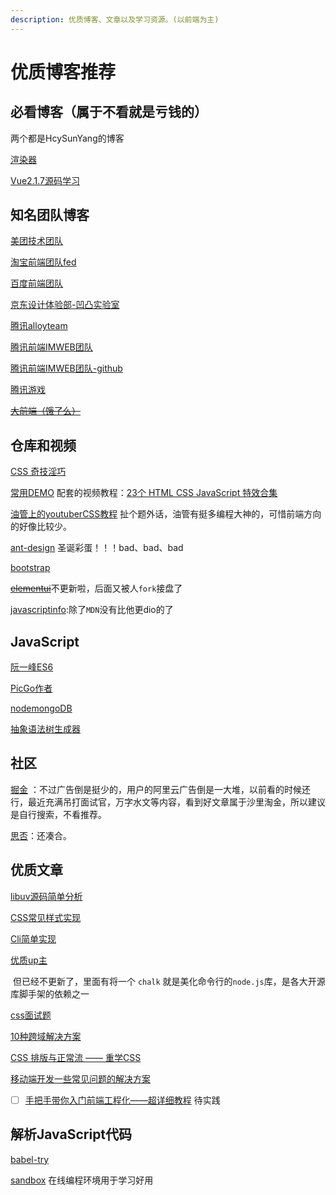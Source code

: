 ```yaml
---
description: 优质博客、文章以及学习资源。(以前端为主)
---
```


# 优质博客推荐

## 必看博客（属于不看就是亏钱的）

两个都是HcySunYang的博客

[渲染器](http://hcysun.me/vue-design/zh/essence-of-comp.html)

[Vue2.1.7源码学习](http://hcysun.me/2017/03/03/Vue%E6%BA%90%E7%A0%81%E5%AD%A6%E4%B9%A0/)

## 知名团队博客

[美团技术团队](https://tech.meituan.com/tags/前端.html)

[淘宝前端团队fed](https://fed.taobao.org/)

[百度前端团队](http://fex.baidu.com/)

[京东设计体验部-凹凸实验室](https://aotu.io/)

[腾讯alloyteam](http://www.alloyteam.com/)

[腾讯前端IMWEB团队](https://imweb.io/)

[腾讯前端IMWEB团队-github](http://imweb.github.io/)

[腾讯游戏](https://tgideas.qq.com/)

[~~大前端（饿了么）~~](https://www.daqianduan.com/)

## 仓库和视频

[CSS 奇技淫巧](https://github.com/chokcoco/iCSS)

[常用DEMO](https://github.com/zxuqian/html-css-examples) 配套的视频教程：[23个 HTML CSS JavaScript 特效合集](https://www.bilibili.com/video/BV1Rz4y1D7Lp?p=1)

[油管上的youtuberCSS教程](https://www.youtube.com/channel/UCbwXnUipZsLfUckBPsC7Jog) 扯个题外话，油管有挺多编程大神的，可惜前端方向的好像比较少。

[ant-design](https://github.com/ant-design/ant-design) 圣诞彩蛋！！！bad、bad、bad

[bootstrap](https://github.com/twbs/bootstrap)

[~~elementui~~](https://github.com/ElemeFE/element)不更新啦，后面又被人`fork`接盘了

[javascriptinfo](https://zh.javascript.info/):除了`MDN`没有比他更dio的了

## JavaScript

[阮一峰ES6](https://es6.ruanyifeng.com/)

[PicGo作者](https://molunerfinn.com/)

[nodemongoDB](http://mongodb.github.io/node-mongodb-native/)

[抽象语法树生成器](https://astexplorer.net/)

## 社区

[掘金](https://juejin.im/timeline) ：不过广告倒是挺少的，用户的阿里云广告倒是一大堆，以前看的时候还行，最近充满吊打面试官，万字水文等内容，看到好文章属于沙里淘金，所以建议是自行搜索，不看推荐。

[思否](https://segmentfault.com/)：还凑合。

## 优质文章

[libuv源码简单分析](https://blog.butonly.com/posts/node.js/libuv/1-libuv-overview/)

[CSS常见样式实现](https://juejin.im/post/5b1f41246fb9a01e725131fb#heading-24)

[Cli简单实现](https://www.cnblogs.com/buzhiqianduan/p/7655612.html)

[优质up主](https://space.bilibili.com/406004637?from=search&seid=13586037339355736354)              

​	但已经不更新了，里面有将一个 `chalk`  就是美化命令行的`node.js`库，是各大开源库脚手架的依赖之一

[css面试题](https://juejin.im/post/5ee0cf335188254ec9505381)

[10种跨域解决方案](https://juejin.im/post/5e948bbbf265da47f2561705)

[CSS 排版与正常流 —— 重学CSS](https://zhuanlan.zhihu.com/p/265698290)

[移动端开发一些常见问题的解决方案](https://zhuanlan.zhihu.com/p/307355746)

- [ ] [手把手带你入门前端工程化——超详细教程](https://zhuanlan.zhihu.com/p/276458191) 待实践

## 解析JavaScript代码

[babel-try](https://babeljs.io/repl#?browsers=defaults%2C%20not%20ie%2011%2C%20not%20ie_mob%2011&build=&builtIns=false&spec=false&loose=false&code_lz=MYewdgzgLgBApgGzgWzmWBeGAeAFgRgD4AJRBEAGhgHcQAnBAEwEJsB6AwgbgChRJY_KAEMAlmDh0YWRiGABXVOgB0AczhQAokiVQAQgE8AkowAUAcjogQUcwEpeAJTjDgUACIB5ALLK6aRklTRBQ0KCohMQk6Bx4gA&debug=false&forceAllTransforms=false&shippedProposals=false&circleciRepo=&evaluate=false&fileSize=false&timeTravel=false&sourceType=module&lineWrap=true&presets=react&prettier=false&targets=&version=7.11.6&externalPlugins=)

[sandbox](https://codesandbox.io/) 在线编程环境用于学习好用

